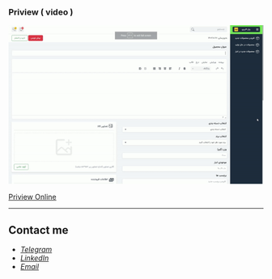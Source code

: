 ### Priview ( video )

<div align="center">

![](public/images/preview.gif)

</div>

[Priview Online](https://peymanath.github.io/adminpanel/src/index.html)


---

## Contact me

- *[Telegram](https://t.me/peymanath)*
- *[LinkedIn](https://linkedin.com/in/peymanath)*
- *[Email](mailto:naderidefault@gmail.com)*